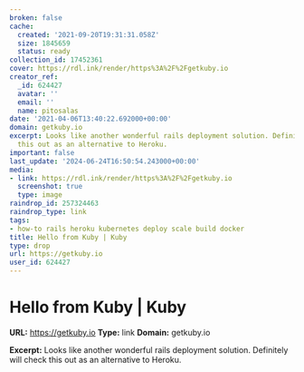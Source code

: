 ```yaml
---
broken: false
cache:
  created: '2021-09-20T19:31:31.058Z'
  size: 1845659
  status: ready
collection_id: 17452361
cover: https://rdl.ink/render/https%3A%2F%2Fgetkuby.io
creator_ref:
  _id: 624427
  avatar: ''
  email: ''
  name: pitosalas
date: '2021-04-06T13:40:22.692000+00:00'
domain: getkuby.io
excerpt: Looks like another wonderful rails deployment solution. Definitely will check
  this out as an alternative to Heroku.
important: false
last_update: '2024-06-24T16:50:54.243000+00:00'
media:
- link: https://rdl.ink/render/https%3A%2F%2Fgetkuby.io
  screenshot: true
  type: image
raindrop_id: 257324463
raindrop_type: link
tags:
- how-to rails heroku kubernetes deploy scale build docker
title: Hello from Kuby | Kuby
type: drop
url: https://getkuby.io
user_id: 624427
---
```


# Hello from Kuby | Kuby

**URL:** https://getkuby.io
**Type:** link
**Domain:** getkuby.io

**Excerpt:** Looks like another wonderful rails deployment solution. Definitely will check this out as an alternative to Heroku.
